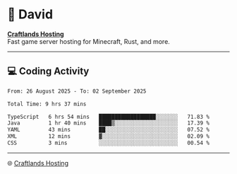 # 👋 David

**[Craftlands Hosting](https://craftlands.host)**  
Fast game server hosting for Minecraft, Rust, and more.

---

## 💻 Coding Activity

<!--START_SECTION:waka-->

```txt
From: 26 August 2025 - To: 02 September 2025

Total Time: 9 hrs 37 mins

TypeScript   6 hrs 54 mins   ██████████████████░░░░░░░   71.83 %
Java         1 hr 40 mins    ████▒░░░░░░░░░░░░░░░░░░░░   17.39 %
YAML         43 mins         ██░░░░░░░░░░░░░░░░░░░░░░░   07.52 %
XML          12 mins         ▓░░░░░░░░░░░░░░░░░░░░░░░░   02.09 %
CSS          3 mins          ░░░░░░░░░░░░░░░░░░░░░░░░░   00.54 %
```

<!--END_SECTION:waka-->

---

🌐 [Craftlands Hosting](https://craftlands.host)  

